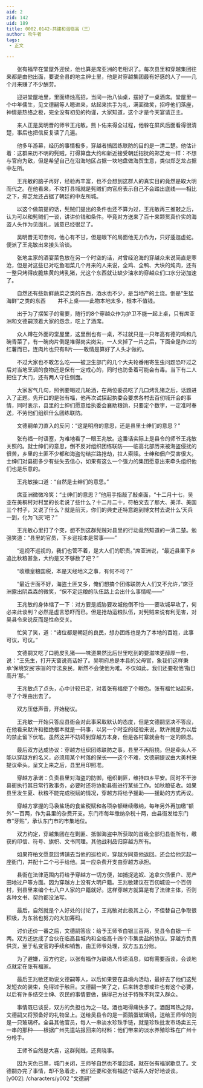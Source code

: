 ```yaml
---
aid: 2
zid: 142
uid: 189
title: 0002.0142-共建和谐临高（三）
author: 吹牛者
tags: 
 - 正文

---
```




　　张有福早在堂屋外迎侯，他也算是席亚洲的老相识了。每次县里和穿越集团往来都是由他出面，要说全县的地主绅士里，他是对穿越集团最有好感的人了——几个月来赚了不少酬劳。

　　迎进堂屋地里，里面绛烛高招，当间一抬八仙桌，摆好了一桌酒席。堂屋里一个中年儒生，见文德嗣等人嗯进来，站起来拱手为礼，满面微笑，招呼他们落座，神情是热络之极，完全没有初见的拘谨，大家知道，这个才是今天宴请正主。

　　来人正是吴明晋的师爷王兆敏。熊卜佑来得全过程，他躲在屏风后面看得很清楚，事后也把信反复读了几遍。

　　他多年游幕，经历的事情极多，穿越者搞团练联防的目的是一清二楚。他估计着：这群来历不明的髡贼，打得算盘大约和新近接受朝廷招抚的郑芝龙一样：不想与官府为敌，但是希望自己在沿海地区占据一块地盘做海贸生意，类似郑芝龙占据中左所。

　　王兆敏的脑子再好，经验再丰富，也不会想到这群人的真实目的竟然是取大明而代之。在他看来，不攻打县城就是髡贼们向官府表示自己不会踏出底线——相比之下，郑芝龙还占据了朝廷的中左所城。

　　以这个做前提的话，髡贼们提出的条件也还不算为过，王兆敏再三推敲之后，认为可以和髡贼们一谈，讲讲价钱和条件。毕竟对方送来了百十来颗货真价实的海盗人头作为见面礼，诚意已经很足了。

　　吴明晋无可奈何，他心有不甘，但是眼下的局面他无力作为，只好逶迤虚蛇。便派了王兆敏出来接头洽谈。

　　张地主家的酒宴菜色放在另一个时空的话，对曾经沧海的穿越众来说简直是寒沧，但是对这些已对吃鱼咽菜几个月来的人来说，全鸡、全鸭、大块的炖肉，还有一整只烤得皮脆焦黄的烤乳猪，光这个东西就让缺少油水的穿越众们口水分泌加速了。

　　自然还有些新鲜蔬菜之类的东西，酒水也不少，是当地产的土烧。倒是“生猛海鲜”之类的东西
　　并不上桌——此物本地太多，根本不值钱。

　　出于为了摆架子的需要，随行的8个穿越众作为护卫不能一起上桌，只有席亚洲和文德嗣顶着大家的怨念，吃上了酒席。

　　众人蹲在外面的堂屋里，这里倒也有一桌，不过就只是一只年高有德的鸡和几碗青菜了，有一碗肉片倒是堆得岗尖岗尖，一人夹掉了一片之后，下面全是炸过的红薯而已，连肉片也只有8片——敢情是算好了人头才做的。

　　不过大家也不敢怎么吃——被卫生部门的几个大夫轮番用寄生虫问题恐吓过之后对当地烹调的食物还是保有一定戒心的，同时也防备着可能会有毒。当下有二人把住了大门，还有两人守住侧面。

　　大家客气几句，照例要喝过几轮酒，在两位委员吃了几口烤乳猪之后，话题进入了正题。先开口的是张有福，他再次试探起执委会要求各村去百仞城开会的事情，同时表示，县里的士绅们愿意给执委会襄助粮饷，只要定个数字，一定准时奉送，不劳他们组织什么团练联防。

　　文德嗣单刀直入的反问：“这是明府的意思，还是县里士绅们的意思？”

　　张有福一时语塞，为难地看了一眼王兆敏。这番话实际上是县令的师爷王兆敏关照的。就士绅们的意思，倒不反对组织团练联防——临高北部历来被海盗侵扰的很苦，乡里的土匪不少都和海盗勾结拦路抢劫，拉人索赎。士绅和佃户受害很大。士绅们对县衙多少有些失去信心，如果有这么一个强力的集团愿意出来牵头组织他们也是乐意的。

　　王兆敏接口道：“自然是士绅们的意思。”

　　席亚洲微微冷笑：“士绅们的意思？”他用手指敲了敲桌面，“十二月十七，吴亚在美桐村对村里的长老说了些什么？十二月二十，符柏文去了那大、美洋、美国三个村子，又说了什么？就是前天，你们的典史还特意跑到博文村去说什么‘天兵一到，化为飞灰’吧？”

　　王兆敏心里打了个突，想不到这群髡贼对县里的行动竟然知道的一清二楚。勉强笑道：“县里的官员，下乡巡视本是常事——”

　　“巡视不巡视的，我们也管不着，是大人们的职责。”席亚洲说，“最近县里下乡追比秋粮甚急，大约是又不够数了吧？”

　　“收缴皇粮国税，本是天经地义之事，有何不可？”

　　“最近世面不好，海盗土匪又多，俺们想搞个团练联防大人们又不允许，”席亚洲露出阴森森的微笑，“保不定运粮的队伍路上会出什么事情呢——”

　　王兆敏的身体缩了一下：对方要是威胁要攻城他倒不怕——要攻城早攻了，何必来此谈判？必然是虚言恐吓而已。但是抢劫运粮队伍，对髡贼来说有利无害，对吴县令来说反而是性命交关。

　　忙笑了笑，道：“诸位都是朝廷的良民，想办团练也是为了本地的百姓，此事可议，可议。”

　　文德嗣又吃了口脆皮乳猪——味道果然比后世里吃到的要滋味更醇厚一些，说：“王先生，打开天窗说亮话好了。吴明府总是本县的父母官，象我们这样秉承‘保境安民’宗旨的守法良民，断然不会使他为难。不仅如此，我们还要祝他‘指日高升’那。”

　　王兆敏点了点头，心中计较已定，对着张有福使了个眼色。张有福忙站起来，寻了个理由出去了。

　　双方压低声音，开始秘议。

　　王兆敏一开始只答应县衙会对此事采取默认的态度，但是文德嗣坚决不答应，在他看来默许和拒绝根本就是一码事，以另一个时空的经验来说，默许就是为以后的禁止留下伏笔。虽然这并不妨碍到穿越方本身，但是各村寨就会有一定的顾虑。

　　最后双方达成协议：穿越方组织团练联防之事，县里不再阻挠。但是牵头人不能以穿越方的名义，必须用某个村落的保长——这个不难，文德嗣提议由大美村来提议牵头。呈文上来之后，县里用印照准。

　　穿越方承诺：负责县里对海盗的防御，组织剿匪，维持四乡平安。同时不干涉县衙执行其日常行政事务，必要时还将协助县衙进行某些工作。如秋粮征收。如果县里发生夏、秋粮不能完成税赋的情况，穿越方将给予援助——援助的方式再议。

　　穿越方掌握的马袅盐场的食盐税赋和各项杂额继续缴纳，每年另外再加缴“额外”一百两，作为县里的杂费开支。东门市每年缴纳杂税十两，由县衙发给东门市“牙贴”，承认东门市的市集地位。

　　双方约定，穿越集团在在剿匪、抵御海盗中所获取的首级全部归县衙所有，缴获的印信、符号、旗帜、文书同理。其他战利品归穿越方所有。

　　如果符柏文愿意回博铺去当他的巡检司，穿越方同意他返回。还会给他另起一座衙门，并配十二个弓手给他。其一应杂费开支由穿越方承担。

　　县衙在法律范围内将给予穿越方一切方便，如捕捉逃奴、追拿欠债佃户、房产田地过户等方面。因为穿越方上没有大明户籍。王兆敏建议在百仞城设一个百仞村，到县里来编个七八户人家的户籍就好。这样穿越方就算是有了法律主体，否则各种文书、契约都没法写。

　　最后，自然就是个人好处的讨论了，王兆敏对此极其上心，不但替自己争取很积极，为东翁也努力的大加筹码。

　　讨价还价一番之后，文德嗣答应：给予王师爷白银三百两，吴县令白银一千两。双方还达成了合伙在临高县城内和全临高十四个市集卖盐的协议。穿越方负责供货，至于私变官的手续和销售，由王师爷处理，双方五五分账。

　　为了避嫌，双方约定，以张有福作为联络人传递消息，如有需要面谈，会谈地点就定在张有福家。

　　最后王兆敏还劝说文德嗣等人，以后如果要在县境内活动，最好去了他们这髡发短衣的装束，免得过于触目。文德嗣一笑了之，后来转念想或许也有这个必要，以后有许多结交士绅、农民的事情要做，搞得己方过于特殊不利深入群众。

　　事情既已谈妥，双方的负担也为之一轻。酒也喝得痛快多了。酒酣耳热之际，文德嗣又将预备好的礼物呈上。送给吴县令的是一面鹅蛋玻璃镜，送给王师爷的则是一只玻璃杯。全县其他官员，每人一串淡水珍珠手链，就是珍珠批发市场卖五元一串的那种——根据广州先遣站报回来的材料：他们带来的淡水养殖珍珠在广州十分枪手。

　　王师爷自然是大喜，这群髡贼，还真晓事。

　　因为天色已黑，城门关闭，王师爷自然也不能回城，就在张有福家歇息了。文德嗣办完了事情，却不急着走，他们还要和张有福这个联系人好好地谈谈。
[y002]: /characters/y002 "文德嗣"


